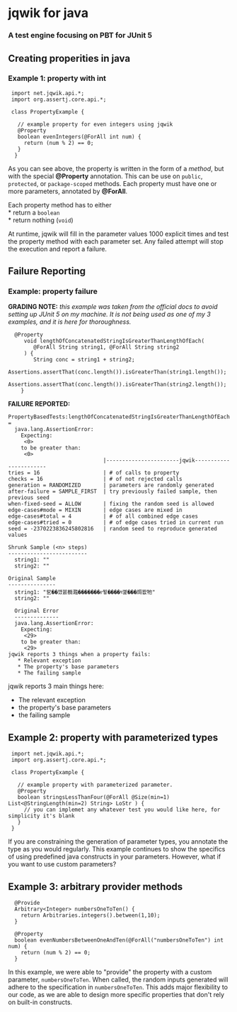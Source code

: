 # jqwik for java
### A test engine focusing on PBT for JUnit 5

## Creating properities in java 
### Example 1: property with int
```
 import net.jqwik.api.*;
 import org.assertj.core.api.*;

 class PropertyExample {

   // example property for even integers using jqwik
   @Property
   boolean evenIntegers(@ForAll int num) {
     return (num % 2) == 0;
   }
  }
```
As you can see above, the property is written in the form of a *method*, but with the special __@Property__ annotation. This
can be use on `public`, `protected`, or `package-scoped` methods. Each property must have one or more parameters, annotated
by __@ForAll__.  

Each property method has to either  
     * return a `boolean`  
     * return nothing (`void`)  

At runtime, jqwik will fill in the parameter values 1000 explicit times and test the property method with each parameter set.
Any failed attempt will stop the execution and report a failure.  

## Failure Reporting
### Example: property failure
__GRADING NOTE:__ *this example was taken from the official docs to avoid setting up JUnit 5 on my machine. It is not being used
as one of my 3 examples, and it is here for thoroughness.*
```
  @Property
	 void lengthOfConcatenatedStringIsGreaterThanLengthOfEach(
		@ForAll String string1, @ForAll String string2
	 ) {
	  	String conc = string1 + string2;
		  Assertions.assertThat(conc.length()).isGreaterThan(string1.length());
	  	Assertions.assertThat(conc.length()).isGreaterThan(string2.length());
 	}
```
__FAILURE REPORTED:__
```
PropertyBasedTests:lengthOfConcatenatedStringIsGreaterThanLengthOfEach = 
  java.lang.AssertionError: 
    Expecting:
     <0>
    to be greater than:
     <0> 
                              |-----------------------jqwik-----------------------
tries = 16                    | # of calls to property
checks = 16                   | # of not rejected calls
generation = RANDOMIZED       | parameters are randomly generated
after-failure = SAMPLE_FIRST  | try previously failed sample, then previous seed
when-fixed-seed = ALLOW       | fixing the random seed is allowed
edge-cases#mode = MIXIN       | edge cases are mixed in
edge-cases#total = 4          | # of all combined edge cases
edge-cases#tried = 0          | # of edge cases tried in current run
seed = -2370223836245802816   | random seed to reproduce generated values

Shrunk Sample (<n> steps)
-------------------------
  string1: ""
  string2: ""

Original Sample
---------------
  string1: "乮��깼뷼檹瀶�������የ뷯����ঘ꼝���焗봢牠"
  string2: ""

  Original Error
  --------------
  java.lang.AssertionError: 
    Expecting:
     <29>
    to be greater than:
     <29>
jqwik reports 3 things when a property fails:  
   * Relevant exception
   * The property's base parameters
   * The failing sample
```
jqwik reports 3 main things here:  
  * The relevant exception
  * the property's base parameters
  * the failing sample



## Example 2: property with parameterized types 
```
 import net.jqwik.api.*;
 import org.assertj.core.api.*;

 class PropertyExample {

   // example property with parameterized parameter.
   @Property
   boolean stringsLessThanFour(@ForAll @Size(min=1) List<@StringLength(min=2) String> LoStr ) {
     // you can implemet any whatever test you would like here, for simplicity it's blank
   }
 }
```
If you are constraining the generation of parameter types, you annotate the type as you would regularly.
This example continues to show the specifics of using predefined java constructs in your parameters. However,
what if you want to use custom parameters?  

## Example 3: arbitrary provider methods
```
  @Provide
  Arbitrary<Integer> numbersOneToTen() {
    return Arbitraries.integers().between(1,10);
  }

  @Property
  boolean evenNumbersBetweenOneAndTen(@ForAll("numbersOneToTen") int num) {
    return (num % 2) == 0;
  }
```
In this example, we were able to "provide" the property with a custom parameter, `numbersOneToTen`. When called, the random inputs generated
will adhere to the specification in `numbersOneToTen`. This adds major flexibility to our code, as we are able to design more specific properties
that don't rely on built-in constructs.







 




















